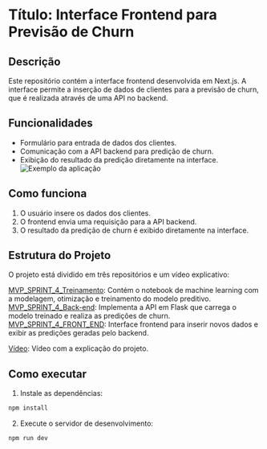# Título: Interface Frontend para Previsão de Churn

## Descrição

Este repositório contém a interface frontend desenvolvida em Next.js. A interface permite a inserção de dados de clientes para a previsão de churn, que é realizada através de uma API no backend.

## Funcionalidades

- Formulário para entrada de dados dos clientes.
- Comunicação com a API backend para predição de churn.
- Exibição do resultado da predição diretamente na interface.
![Exemplo da aplicação](https://drive.google.com/file/d/1SyLSClYQzteZPm3uuRjD96Kr1lzOi3-b/view?usp=sharing)

## Como funciona

1. O usuário insere os dados dos clientes.
2. O frontend envia uma requisição para a API backend.
3. O resultado da predição de churn é exibido diretamente na interface.

## Estrutura do Projeto

O projeto está dividido em três repositórios e um vídeo explicativo:

[MVP_SPRINT_4_Treinamento](https://github.com/Luca-sketch/MVP_SPRINT_4_Treinamento.git): Contém o notebook de machine learning com a modelagem, otimização e treinamento do modelo preditivo. 
[MVP_SPRINT_4_Back-end](https://github.com/Luca-sketch/MVP_SPRINT_4_Back-End.git): Implementa a API em Flask que carrega o modelo treinado e realiza as predições de churn.
[MVP_SPRINT_4_FRONT_END](https://github.com/Luca-sketch/MVP_SPRINT_4_Front-End.git): Interface frontend para inserir novos dados e exibir as predições geradas pelo backend.

[Vídeo](https://drive.google.com/file/d/1HQgQcQTmpStFg4wwNPHoap9S59pVbp0I/view?usp=drive_link): Vídeo com a explicação do projeto.

## Como executar

1. Instale as dependências:
```bash
npm install
```
2. Execute o servidor de desenvolvimento:
```bash
npm run dev
```
